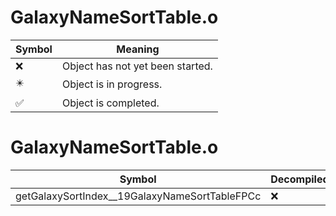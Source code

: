 # GalaxyNameSortTable.o
| Symbol | Meaning 
| ------------- | ------------- 
| :x: | Object has not yet been started. 
| :eight_pointed_black_star: | Object is in progress. 
| :white_check_mark: | Object is completed. 


# GalaxyNameSortTable.o
| Symbol | Decompiled? |
| ------------- | ------------- |
| getGalaxySortIndex__19GalaxyNameSortTableFPCc | :x: |
